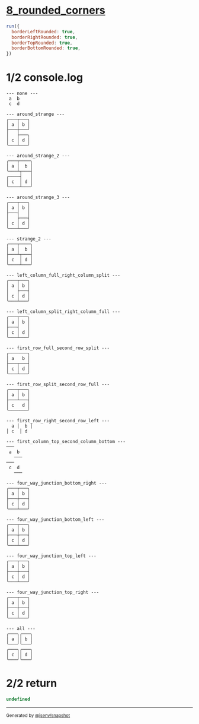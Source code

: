 # [8_rounded_corners](../../table_4_cells.test.mjs#L276)

```js
run({
  borderLeftRounded: true,
  borderRightRounded: true,
  borderTopRounded: true,
  borderBottomRounded: true,
})
```

# 1/2 console.log

```console
--- none ---
 a  b 
 c  d 

--- around_strange ---
╭───┬───╮
│ a │ b │
├───┼───╯
│   ├───╮
│ c │ d │
╰───┴───╯

--- around_strange_2 ---
╭───┬────╮
│ a │  b │
╰───┴┬───┤
╭────┤   │
│ c  │ d │
╰────┴───╯

--- around_strange_3 ---
╭───┬───╮
│ a │ b │
├───┤   │
│   ├───┤
│ c │ d │
╰───┴───╯

--- strange_2 ---
╭───┬────╮
│ a │  b │
├───┴┬───┤
│ c  │ d │
╰────┴───╯

--- left_column_full_right_column_split ---
╭───┬───╮
│ a │ b │
│   ├───┤
│ c │ d │
╰───┴───╯

--- left_column_split_right_column_full ---
╭───┬───╮
│ a │ b │
├───┤   │
│ c │ d │
╰───┴───╯

--- first_row_full_second_row_split ---
╭───────╮
│ a   b │
├───┬───┤
│ c │ d │
╰───┴───╯

--- first_row_split_second_row_full ---
╭───┬───╮
│ a │ b │
├───┴───┤
│ c   d │
╰───────╯

--- first_row_right_second_row_left ---
  a │  b │
│ c  │ d  

--- first_column_top_second_column_bottom ---
───   
 a  b 
   ───
───   
 c  d 
   ───

--- four_way_junction_bottom_right ---
╭───┬───╮
│ a │ b │
├───┼───┤
│ c │ d │
╰───┴───╯

--- four_way_junction_bottom_left ---
╭───┬───╮
│ a │ b │
├───┼───┤
│ c │ d │
╰───┴───╯

--- four_way_junction_top_left ---
╭───┬───╮
│ a │ b │
├───┼───┤
│ c │ d │
╰───┴───╯

--- four_way_junction_top_right ---
╭───┬───╮
│ a │ b │
├───┼───┤
│ c │ d │
╰───┴───╯

--- all ---
╭───╮╭───╮
│ a ││ b │
╰───╯╰───╯
╭───╮╭───╮
│ c ││ d │
╰───╯╰───╯

```

# 2/2 return

```js
undefined
```

---

<sub>
  Generated by <a href="https://github.com/jsenv/core/tree/main/packages/independent/snapshot">@jsenv/snapshot</a>
</sub>
